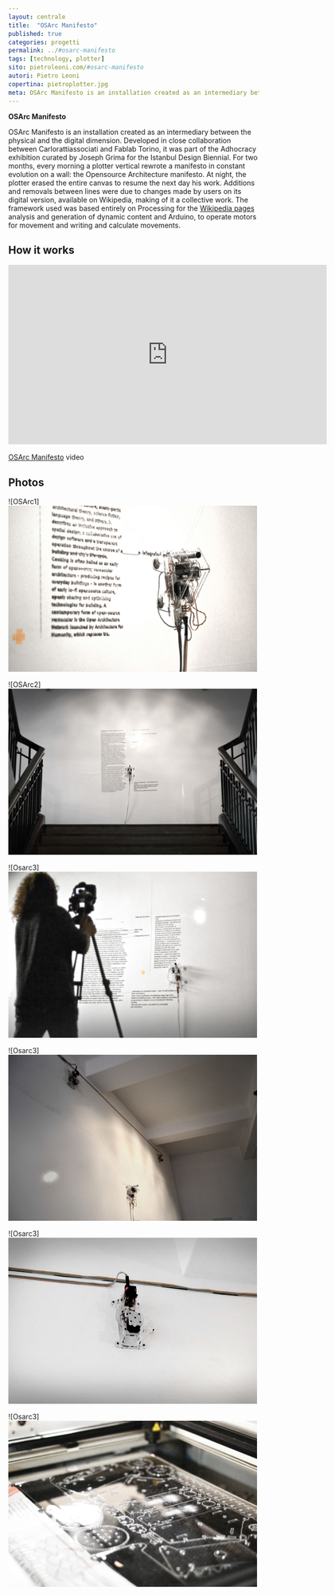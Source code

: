 ```yaml
---
layout: centrale
title:  "OSArc Manifesto"
published: true
categories: progetti
permalink: ../#osarc-manifesto
tags: [technology, plotter]
sito: pietroleoni.com/#osarc-manifesto
autori: Pietro Leoni
copertina: pietroplotter.jpg
meta: OSArc Manifesto is an installation created as an intermediary between the physical and the digital dimension. Developed in close collaboration between Carlorattiassociati and Fablab Torino, it was part of the Adhocracy exhibition curated by Joseph Grima for the Istanbul Design Biennial.
---
```

**OSArc Manifesto**

OSArc Manifesto is an installation created as an intermediary between the physical and the digital dimension.
Developed in close collaboration between Carlorattiassociati and Fablab Torino, it was part of the Adhocracy exhibition curated by Joseph Grima for the Istanbul Design Biennial.
For two months, every morning a plotter vertical rewrote a manifesto in constant evolution on a wall: the Opensource Architecture manifesto.
At night, the plotter erased the entire canvas to resume the next day his work.
Additions and removals between lines were due to changes made ​​by users on its digital version, available on Wikipedia, making of it a collective work.
The framework used was based entirely on Processing for the [Wikipedia pages](https://en.wikipedia.org/wiki/Open-source_architecture) analysis and generation of dynamic content and Arduino, to operate motors for movement and writing and calculate movements.

## How it works
<iframe src="https://vimeo.com/52995677" width="640" height="360" frameborder="0" webkitallowfullscreen mozallowfullscreen allowfullscreen></iframe>
<p><a href="https://vimeo.com/52995677">OSArc Manifesto</a> video


## Photos

![OSArc1]<img src="/img/5.jpg" alt="Tracco" width="500" height="333">


![OSArc2]<img src="/img/7.jpg" alt="Tracco" width="500" height="333">


![Osarc3]<img src="/img/4.jpg" alt="Tracco" width="500" height="333">


![Osarc3]<img src="/img/DSC_0500-copy.jpg" alt="Tracco" width="500" height="333">

![Osarc3]<img src="/img/8.jpg" alt="Tracco" width="500" height="333">


![Osarc3]<img src="/img/2.jpg" alt="Tracco" width="500" height="333">
